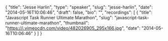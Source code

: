 {
  "title": "Jesse Harlin",
  "type": "speaker",
  "slug": "jesse-harlin",
  "date": "2014-05-16T10:06:46",
  "draft": false,
  "bio": "",
  "recordings": [
    {
      "title": "Javascript Task Runner Ultimate Marathon",
      "slug": "javascript-task-runner-ultimate-marathon",
      "thumbnail": "https://i.vimeocdn.com/video/482026905_295x166.jpg",
      "date": "2014-05-16T10:06:46"
    }
  ]
}